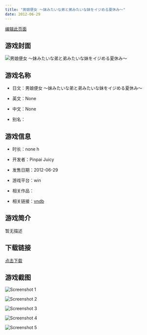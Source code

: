 ```yaml
---
title: "男娘便女 ～妹みたいな弟と弟みたいな妹をイジめる夏休み～"
date: 2012-06-29
---
```

[编辑此页面](https://github.com/ACG-3/ADV3-source/blob/main/source/_posts/games/%E7%94%B7%E5%A8%98%E4%BE%BF%E5%A5%B3%20%EF%BD%9E%E5%A6%B9%E3%81%BF%E3%81%9F%E3%81%84%E3%81%AA%E5%BC%9F%E3%81%A8%E5%BC%9F%E3%81%BF%E3%81%9F%E3%81%84%E3%81%AA%E5%A6%B9%E3%82%92%E3%82%A4%E3%82%B8%E3%82%81%E3%82%8B%E5%A4%8F%E4%BC%91%E3%81%BF%EF%BD%9E.md)

## 游戏封面

![男娘便女 ～妹みたいな弟と弟みたいな妹をイジめる夏休み～](https%3A//pan.timero.xyz/onedrive/img_lib_001/%E7%94%B7%E5%A8%98%E4%BE%BF%E5%A5%B3%20%EF%BD%9E%E5%A6%B9%E3%81%BF%E3%81%9F%E3%81%84%E3%81%AA%E5%BC%9F%E3%81%A8%E5%BC%9F%E3%81%BF%E3%81%9F%E3%81%84%E3%81%AA%E5%A6%B9%E3%82%92%E3%82%A4%E3%82%B8%E3%82%81%E3%82%8B%E5%A4%8F%E4%BC%91%E3%81%BF%EF%BD%9E_cover.avif)


## 游戏名称

- 日文：男娘便女 ～妹みたいな弟と弟みたいな妹をイジめる夏休み～
- 英文：None
- 中文：None

- 别名：


## 游戏信息

- 时长：none h
- 开发者：Pinpai Juicy
- 发售日期：2012-06-29
- 游戏平台：win
- 相关作品：

- 相关链接：[vndb](https://vndb.org/v11243)


## 游戏简介

暂无描述


## 下载链接

[点击下载](https://pan.timero.xyz/onedrive/adv_lib_001/%E7%94%B7%E5%A8%98%E4%BE%BF%E5%A5%B3%20%EF%BD%9E%E5%A6%B9%E3%81%BF%E3%81%9F%E3%81%84%E3%81%AA%E5%BC%9F%E3%81%A8%E5%BC%9F%E3%81%BF%E3%81%9F%E3%81%84%E3%81%AA%E5%A6%B9%E3%82%92%E3%82%A4%E3%82%B8%E3%82%81%E3%82%8B%E5%A4%8F%E4%BC%91%E3%81%BF%EF%BD%9E)


## 游戏截图


![Screenshot 1](https%3A//pan.timero.xyz/onedrive/img_lib_001/%E7%94%B7%E5%A8%98%E4%BE%BF%E5%A5%B3%20%EF%BD%9E%E5%A6%B9%E3%81%BF%E3%81%9F%E3%81%84%E3%81%AA%E5%BC%9F%E3%81%A8%E5%BC%9F%E3%81%BF%E3%81%9F%E3%81%84%E3%81%AA%E5%A6%B9%E3%82%92%E3%82%A4%E3%82%B8%E3%82%81%E3%82%8B%E5%A4%8F%E4%BC%91%E3%81%BF%EF%BD%9E_Screenshot_1.avif)

![Screenshot 2](https%3A//pan.timero.xyz/onedrive/img_lib_001/%E7%94%B7%E5%A8%98%E4%BE%BF%E5%A5%B3%20%EF%BD%9E%E5%A6%B9%E3%81%BF%E3%81%9F%E3%81%84%E3%81%AA%E5%BC%9F%E3%81%A8%E5%BC%9F%E3%81%BF%E3%81%9F%E3%81%84%E3%81%AA%E5%A6%B9%E3%82%92%E3%82%A4%E3%82%B8%E3%82%81%E3%82%8B%E5%A4%8F%E4%BC%91%E3%81%BF%EF%BD%9E_Screenshot_2.avif)

![Screenshot 3](https%3A//pan.timero.xyz/onedrive/img_lib_001/%E7%94%B7%E5%A8%98%E4%BE%BF%E5%A5%B3%20%EF%BD%9E%E5%A6%B9%E3%81%BF%E3%81%9F%E3%81%84%E3%81%AA%E5%BC%9F%E3%81%A8%E5%BC%9F%E3%81%BF%E3%81%9F%E3%81%84%E3%81%AA%E5%A6%B9%E3%82%92%E3%82%A4%E3%82%B8%E3%82%81%E3%82%8B%E5%A4%8F%E4%BC%91%E3%81%BF%EF%BD%9E_Screenshot_3.avif)

![Screenshot 4](https%3A//pan.timero.xyz/onedrive/img_lib_001/%E7%94%B7%E5%A8%98%E4%BE%BF%E5%A5%B3%20%EF%BD%9E%E5%A6%B9%E3%81%BF%E3%81%9F%E3%81%84%E3%81%AA%E5%BC%9F%E3%81%A8%E5%BC%9F%E3%81%BF%E3%81%9F%E3%81%84%E3%81%AA%E5%A6%B9%E3%82%92%E3%82%A4%E3%82%B8%E3%82%81%E3%82%8B%E5%A4%8F%E4%BC%91%E3%81%BF%EF%BD%9E_Screenshot_4.avif)

![Screenshot 5](https%3A//pan.timero.xyz/onedrive/img_lib_001/%E7%94%B7%E5%A8%98%E4%BE%BF%E5%A5%B3%20%EF%BD%9E%E5%A6%B9%E3%81%BF%E3%81%9F%E3%81%84%E3%81%AA%E5%BC%9F%E3%81%A8%E5%BC%9F%E3%81%BF%E3%81%9F%E3%81%84%E3%81%AA%E5%A6%B9%E3%82%92%E3%82%A4%E3%82%B8%E3%82%81%E3%82%8B%E5%A4%8F%E4%BC%91%E3%81%BF%EF%BD%9E_Screenshot_5.avif)

